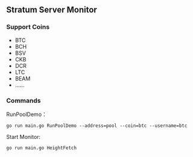 ## Stratum Server Monitor

### Support Coins

+ BTC
+ BCH
+ BSV
+ CKB
+ DCR
+ LTC
+ BEAM
+ ……

### Commands

RunPoolDemo：

```
go run main.go RunPoolDemo --address=pool --coin=btc --username=btc
```

Start Monitor:

```
go run main.go HeightFetch
```